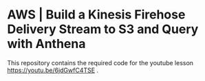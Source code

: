 # AWS | Build a Kinesis Firehose Delivery Stream to S3 and Query with Anthena

This repository contains the required code for the youtube lesson https://youtu.be/6jdGwfC4TSE . 

